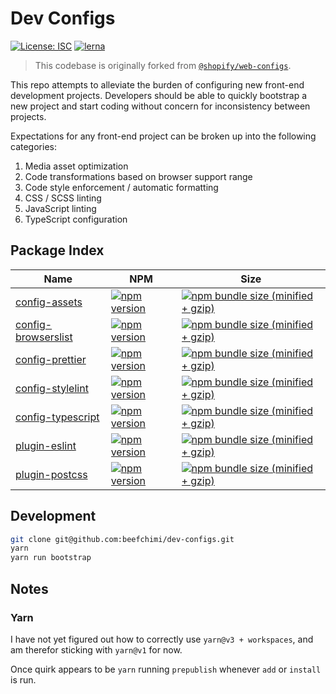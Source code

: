 # Dev Configs

[![License: ISC](https://img.shields.io/badge/License-ISC-blue.svg)](https://opensource.org/licenses/ISC) [![lerna](https://img.shields.io/badge/maintained%20with-lerna-cc00ff.svg)](https://lerna.js.org/)

> This codebase is originally forked from [`@shopify/web-configs`](https://github.com/Shopify/web-configs).

This repo attempts to alleviate the burden of configuring new front-end development projects. Developers should be able to quickly bootstrap a new project and start coding without concern for inconsistency between projects.

Expectations for any front-end project can be broken up into the following categories:

1. Media asset optimization
2. Code transformations based on browser support range
3. Code style enforcement / automatic formatting
4. CSS / SCSS linting
5. JavaScript linting
6. TypeScript configuration

## Package Index

| Name                                                | NPM                                                                                                                                          | Size                                                                                                                                                                                                 |
| --------------------------------------------------- | -------------------------------------------------------------------------------------------------------------------------------------------- | ---------------------------------------------------------------------------------------------------------------------------------------------------------------------------------------------------- |
| [config-assets](packages/config-assets)             | [![npm version](https://badge.fury.io/js/%beefchimi%2Fconfig-assets.svg)](https://badge.fury.io/js/%40beefchimi%2Fconfig-assets)             | [![npm bundle size (minified + gzip)](https://img.shields.io/bundlephobia/minzip/@beefchimi/config-assets.svg)](https://img.shields.io/bundlephobia/minzip/@beefchimi/config-assets.svg)             |
| [config-browserslist](packages/config-browserslist) | [![npm version](https://badge.fury.io/js/%beefchimi%2Fconfig-browserslist.svg)](https://badge.fury.io/js/%40beefchimi%2Fconfig-browserslist) | [![npm bundle size (minified + gzip)](https://img.shields.io/bundlephobia/minzip/@beefchimi/config-browserslist.svg)](https://img.shields.io/bundlephobia/minzip/@beefchimi/config-browserslist.svg) |
| [config-prettier](packages/config-prettier)         | [![npm version](https://badge.fury.io/js/%beefchimi%2Fconfig-prettier.svg)](https://badge.fury.io/js/%40beefchimi%2Fconfig-prettier)         | [![npm bundle size (minified + gzip)](https://img.shields.io/bundlephobia/minzip/@beefchimi/config-prettier.svg)](https://img.shields.io/bundlephobia/minzip/@beefchimi/config-prettier.svg)         |
| [config-stylelint](packages/config-stylelint)       | [![npm version](https://badge.fury.io/js/%beefchimi%2Fconfig-stylelint.svg)](https://badge.fury.io/js/%40beefchimi%2Fconfig-stylelint)       | [![npm bundle size (minified + gzip)](https://img.shields.io/bundlephobia/minzip/@beefchimi/config-stylelint.svg)](https://img.shields.io/bundlephobia/minzip/@beefchimi/config-stylelint.svg)       |
| [config-typescript](packages/config-typescript)     | [![npm version](https://badge.fury.io/js/%beefchimi%2Fconfig-typescript.svg)](https://badge.fury.io/js/%40beefchimi%2Fconfig-typescript)     | [![npm bundle size (minified + gzip)](https://img.shields.io/bundlephobia/minzip/@beefchimi/config-typescript.svg)](https://img.shields.io/bundlephobia/minzip/@beefchimi/config-typescript.svg)     |
| [plugin-eslint](packages/plugin-eslint)             | [![npm version](https://badge.fury.io/js/%beefchimi%2Fplugin-eslint.svg)](https://badge.fury.io/js/%40beefchimi%2Fplugin-eslint)             | [![npm bundle size (minified + gzip)](https://img.shields.io/bundlephobia/minzip/@beefchimi/plugin-eslint.svg)](https://img.shields.io/bundlephobia/minzip/@beefchimi/plugin-eslint.svg)             |
| [plugin-postcss](packages/plugin-postcss)           | [![npm version](https://badge.fury.io/js/%beefchimi%2Fplugin-postcss.svg)](https://badge.fury.io/js/%40beefchimi%2Fplugin-postcss)           | [![npm bundle size (minified + gzip)](https://img.shields.io/bundlephobia/minzip/@beefchimi/plugin-postcss.svg)](https://img.shields.io/bundlephobia/minzip/@beefchimi/plugin-postcss.svg)           |

## Development

```bash
git clone git@github.com:beefchimi/dev-configs.git
yarn
yarn run bootstrap
```

## Notes

### Yarn

I have not yet figured out how to correctly use `yarn@v3 + workspaces`, and am therefor sticking with `yarn@v1` for now.

Once quirk appears to be `yarn` running `prepublish` whenever `add` or `install` is run.
